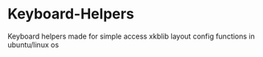# Keyboard-Helpers
Keyboard helpers made for simple access xkblib layout config functions in ubuntu/linux os
